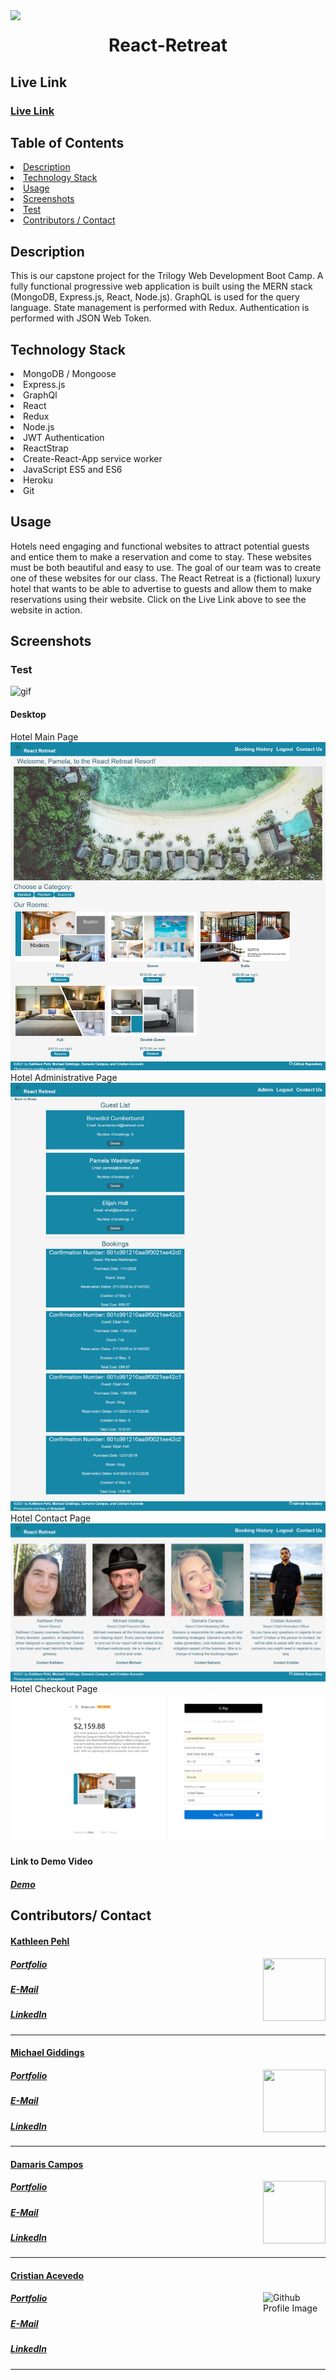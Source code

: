 <img align="left" src= "https://img.shields.io/badge/License-MIT-green">
<h1 href= "https://github.com/kpehl/react-retreat" align= "center">React-Retreat</h1>
<h2>Live Link</h2>
<h3><a href= "https://react-retreat.herokuapp.com/">Live Link</a></h3>  
<h2> Table of Contents </h2>
<li><a href="#description">Description</a></li>  
<li><a href="#tech">Technology Stack</a></li>
<li><a href="#usage">Usage</a></li>
<li><a href="#screen">Screenshots</a></li>
<li><a href="#test">Test</a></li>
<li><a href="#contributors">Contributors / Contact</a></li>


<h2 id="description"> Description </h2>
<p>This is our capstone project for the Trilogy Web Development Boot Camp. A fully functional progressive web application is built using the MERN stack (MongoDB, Express.js, React, Node.js). GraphQL is used for the query language. State management is performed with Redux. Authentication is performed with JSON Web Token.
</p>

<h2 id="tech"> Technology Stack</h2>
<li>MongoDB / Mongoose </li>
<li>Express.js</li>
<li>GraphQl</li>
<li>React</li>
<li>Redux</li>
<li>Node.js</li>
<li>JWT Authentication</li>
<li>ReactStrap</li>
<li>Create-React-App service worker</li>
<li>JavaScript ES5 and ES6</li>
<li>Heroku</li>
<li>Git</li>
</ul>          

<h2 id="usage"> Usage </h2>
<p>Hotels need engaging and functional websites to attract potential guests and entice them to make a reservation and come to stay.  These websites must be both beautiful and easy to use.  The goal of our team was to create one of these websites for our class.  The React Retreat is a (fictional) luxury hotel that wants to be able to advertise to guests and allow them to make reservations using their website. Click on the Live Link above to see the website in action.</p>

<h2 id="screen"> Screenshots </h2>

<h3 id="test"> Test </h3>
<img width="600" height="350" src= "docs/demo/hotel-gif.gif" alt="gif" >

<h4> Desktop </h4>
<a>Hotel Main Page</a>
<img src= "docs/demo/hotel-main.png" alt="image of main page" >
<a>Hotel Administrative Page</a>
<img src= "docs/demo/hotel-admin.png" alt="image of administrative page" >
<a>Hotel Contact Page</a>
<img src= "docs/demo/hotel-contact_page.png" alt= "image of contact page">
<a>Hotel Checkout Page</a>
<img src= "docs/demo/hotel-checkout.png" alt= "image of checkout page">

<h4> Link to Demo Video </h4>
<h5><a href= "https://drive.google.com/file/d/1pblEpQLujDUObZoGIKOkod1rsbJIUDGC/view">Demo</a></h5>


<h2 id="contributors"> Contributors/ Contact</h2>
<h4><a href= "https://github.com/kpehl">Kathleen Pehl</a></h4>
<img align="right" width="100" height="100" src="https://avatars.githubusercontent.com/u/30782087?s=400&u=60b563877f88aa7bc5a67adca7904d9fd7657d16&v=4 alt= "Github Profile Image">
<h5><a href= "http://www.kathleen-pehl.net">Portfolio</a></h5>  
<h5><a href= "mailto:katheen.pehl@gmail.com">E-Mail</a></h5>       
<h5><a href= "https://www.linkedin.com/in/kathleen-pehl-77bb1710">LinkedIn</a></h5>
<hr>

<h4><a href= "https://github.com/fondofhats">Michael Giddings</a></h4>
<img align="right" width="100" height="100" src="https://avatars.githubusercontent.com/u/11549316?s=400&u=9cbb3efedf0845c6fb20524c104ba92fff38c871&v=4 alt= "Github Profile Image"> 
<h5><a href= "http://michaelgiddings.com/">Portfolio</a></h5>  
<h5><a href= "mailto:mikegiddings@gmail.com">E-Mail</a></h5>       
<h5><a href= "https://www.linkedin.com/in/michaelgiddings/">LinkedIn</a></h5>
<hr>


<h4><a href= "https://github.com/DCampos07">Damaris Campos</a></h4>
<img align="right" width="100" height="100" src="https://avatars0.githubusercontent.com/u/68753563?s=400&u=db8ed5c85d35601b1cace358ee79fa43b9f12676&v=4 alt= "Github Profile Image">
<h5><a href= "https://DCampos07.github.io/">Portfolio</a></h5>  
<h5><a href= "mailto:dccampos00@gmail.comm">E-Mail</a></h5>       
<h5><a href= "https://www.linkedin.com/in/damaris-c-870a1472/">LinkedIn</a></h5>
<hr>

<h4><a href= "https://github.com/cacevedo2011">Cristian Acevedo</a></h4>
<img align="right" width="100" height="100" src="https://avatars.githubusercontent.com/u/18291317?s=400&v=4" alt="Github Profile Image">
<h5><a href= "https://cristianacevedoblog.wordpress.com/">Portfolio</a></h5>  
<h5><a href= "mailto:cristianacevedo2011@gmail.com">E-Mail</a></h5>       
<h5><a href= "https://www.linkedin.com/in/cristian-acevedo-21833692/">LinkedIn</a></h5>
<hr>
